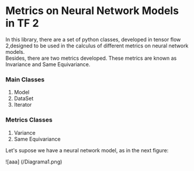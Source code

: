 # Metrics on Neural Network Models in TF 2

In this library, there are a set of python classes, developed in tensor flow 2,designed to be used in the calculus of different metrics on neural network models.  
Besides, there are two metrics developed. These metrics are known as Invariance and Same Equivariance.


### Main Classes

1. Model
2. DataSet
3. Iterator

### Metrics Classes

1. Variance
2. Same Equivariance



Let's supose we have a neural network model, as in the next figure:

![aaa] (/Diagrama1.png)
